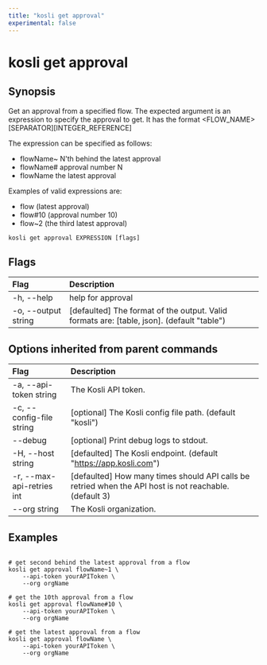 ```yaml
---
title: "kosli get approval"
experimental: false
---
```


# kosli get approval

## Synopsis

Get an approval from a specified flow.
The expected argument is an expression to specify the approval to get.
It has the format <FLOW_NAME>[SEPARATOR][INTEGER_REFERENCE]

The expression can be specified as follows:
- flowName~<N>  N'th behind the latest approval
- flowName#<N>  approval number N
- flowName      the latest approval

Examples of valid expressions are:
- flow (latest approval)
- flow#10 (approval number 10)
- flow~2 (the third latest approval)

```shell
kosli get approval EXPRESSION [flags]
```

## Flags
| Flag | Description |
| :--- | :--- |
|    -h, --help  |  help for approval  |
|    -o, --output string  |  [defaulted] The format of the output. Valid formats are: [table, json]. (default "table")  |


## Options inherited from parent commands
| Flag | Description |
| :--- | :--- |
|    -a, --api-token string  |  The Kosli API token.  |
|    -c, --config-file string  |  [optional] The Kosli config file path. (default "kosli")  |
|        --debug  |  [optional] Print debug logs to stdout.  |
|    -H, --host string  |  [defaulted] The Kosli endpoint. (default "https://app.kosli.com")  |
|    -r, --max-api-retries int  |  [defaulted] How many times should API calls be retried when the API host is not reachable. (default 3)  |
|        --org string  |  The Kosli organization.  |


## Examples

```shell

# get second behind the latest approval from a flow
kosli get approval flowName~1 \
	--api-token yourAPIToken \
	--org orgName

# get the 10th approval from a flow
kosli get approval flowName#10 \
	--api-token yourAPIToken \
	--org orgName

# get the latest approval from a flow
kosli get approval flowName \
	--api-token yourAPIToken \
	--org orgName
```

